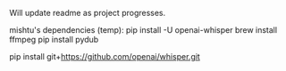 Will update readme as project progresses. 

mishtu's dependencies (temp):
pip install -U openai-whisper
brew install ffmpeg
pip install pydub

pip install git+https://github.com/openai/whisper.git



